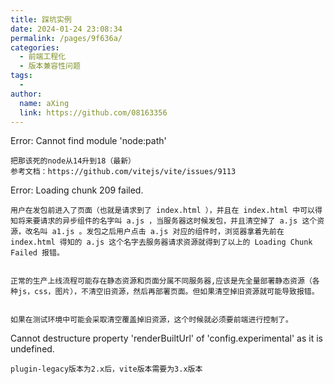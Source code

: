 ```yaml
---
title: 踩坑实例
date: 2024-01-24 23:08:34
permalink: /pages/9f636a/
categories:
  - 前端工程化
  - 版本兼容性问题
tags:
  - 
author: 
  name: aXing
  link: https://github.com/08163356
---
```







Error: Cannot find module 'node:path'

```
把那该死的node从14升到18（最新）
参考文档：https://github.com/vitejs/vite/issues/9113
```

Error: Loading chunk 209 failed.

```
用户在发包前进入了页面（也就是请求到了 index.html ），并且在 index.html 中可以得知将来要请求的异步组件的名字叫 a.js ，当服务器这时候发包，并且清空掉了 a.js 这个资源，改名叫 a1.js 。发包之后用户点击 a.js 对应的组件时，浏览器拿着先前在 index.html 得知的 a.js 这个名字去服务器请求资源就得到了以上的 Loading Chunk Failed 报错。


正常的生产上线流程可能存在静态资源和页面分属不同服务器,应该是先全量部署静态资源（各种js，css，图片），不清空旧资源，然后再部署页面。但如果清空掉旧资源就可能导致报错。


如果在测试环境中可能会采取清空覆盖掉旧资源，这个时候就必须要前端进行控制了。
```

Cannot destructure property 'renderBuiltUrl' of 'config.experimental' as it
is undefined.

```
plugin-legacy版本为2.x后，vite版本需要为3.x版本
```


